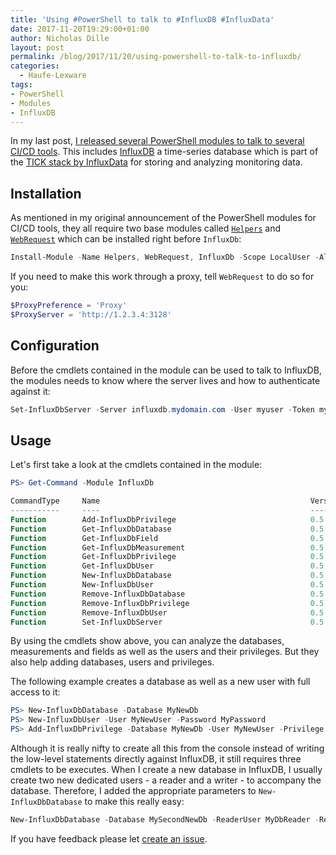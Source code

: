 ```yaml
---
title: 'Using #PowerShell to talk to #InfluxDB #InfluxData'
date: 2017-11-20T19:29:00+01:00
author: Nicholas Dille
layout: post
permalink: /blog/2017/11/20/using-powershell-to-talk-to-influxdb/
categories:
  - Haufe-Lexware
tags:
- PowerShell
- Modules
- InfluxDB
---
```

In my last post, [I released several PowerShell modules to talk to several CI/CD tools](/blog/2017/11/15/gui-no-more-powershell-modules-for-several-ci-cd-tools/). This includes [InfluxDB](https://www.influxdata.com/time-series-platform/influxdb/) a time-series database which is part of the [TICK stack by InfluxData](https://www.influxdata.com/) for storing and analyzing monitoring data.<!--more-->

## Installation

As mentioned in my original announcement of the PowerShell modules for CI/CD tools, they all require two base modules called [`Helpers`](https://github.com/nicholasdille/PowerShell-Helpers) and [`WebRequest`](https://github.com/nicholasdille/PowerShell-WebRequest) which can be installed right before `InfluxDb`:

```powershell
Install-Module -Name Helpers, WebRequest, InfluxDb -Scope LocalUser -AllowClobber
```

If you need to make this work through a proxy, tell `WebRequest` to do so for you:

```powershell
$ProxyPreference = 'Proxy'
$ProxyServer = 'http://1.2.3.4:3128'
```

## Configuration

Before the cmdlets contained in the module can be used to talk to InfluxDB, the modules needs to know where the server lives and how to authenticate against it:

```powershell
Set-InfluxDbServer -Server influxdb.mydomain.com -User myuser -Token mytoken
```

## Usage

Let's first take a look at the cmdlets contained in the module:

```powershell
PS> Get-Command -Module InfluxDb

CommandType     Name                                               Version    Source
-----------     ----                                               -------    ------
Function        Add-InfluxDbPrivilege                              0.5.14     InfluxDb
Function        Get-InfluxDbDatabase                               0.5.14     InfluxDb
Function        Get-InfluxDbField                                  0.5.14     InfluxDb
Function        Get-InfluxDbMeasurement                            0.5.14     InfluxDb
Function        Get-InfluxDbPrivilege                              0.5.14     InfluxDb
Function        Get-InfluxDbUser                                   0.5.14     InfluxDb
Function        New-InfluxDbDatabase                               0.5.14     InfluxDb
Function        New-InfluxDbUser                                   0.5.14     InfluxDb
Function        Remove-InfluxDbDatabase                            0.5.14     InfluxDb
Function        Remove-InfluxDbPrivilege                           0.5.14     InfluxDb
Function        Remove-InfluxDbUser                                0.5.14     InfluxDb
Function        Set-InfluxDbServer                                 0.5.14     InfluxDb
```

By using the cmdlets show above, you can analyze the databases, measurements and fields as well as the users and their privileges. But they also help adding databases, users and privileges.

The following example creates a database as well as a new user with full access to it:

```powershell
PS> New-InfluxDbDatabase -Database MyNewDb
PS> New-InfluxDbUser -User MyNewUser -Password MyPassword
PS> Add-InfluxDbPrivilege -Database MyNewDb -User MyNewUser -Privilege All
```

Although it is really nifty to create all this from the console instead of writing the low-level statements directly against InfluxDB, it still requires three cmdlets to be executes. When I create a new database in InfluxDB, I usually create two new dedicated users - a reader and a writer - to accompany the database. Therefore, I added the appropriate parameters to `New-InfluxDbDatabase` to make this really easy:

```powershell
New-InfluxDbDatabase -Database MySecondNewDb -ReaderUser MyDbReader -ReaderPassword MyReadPw -WriterUser MyDbWriter -WriterPassword MyWritePw
```

If you have feedback please let [create an issue](https://github.com/nicholasdille/PowerShell-InfluxDb/issues).